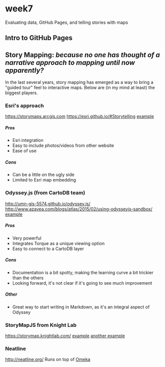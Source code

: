 # week7
Evaluating data, GitHub Pages, and telling stories with maps

## Intro to GitHub Pages

## Story Mapping: *because no one has thought of a narrative approach to mapping until now apparently?*

In the last several years, story mapping has emerged as a way to bring a "guided tour" feel to interactive maps. Below are (in my mind at least) the biggest players.

### Esri's approach
https://storymaps.arcgis.com
https://esri.github.io/#Storytelling
[example](http://storymaps.esri.com/stories/2015/refugee-crisis/)

##### Pros
- Esri integration
- Easy to include photos/videos from other website
- Ease of use

##### Cons
- Can be a little on the ugly side
- Limited to Esri map embedding

### Odyssey.js (from CartoDB team)
http://umn-gis-5574.github.io/odyssey.js/
http://www.azavea.com/blogs/atlas/2015/02/using-odysseyjs-sandbox/
[example](http://clhenrick.github.io/BushwickCommunityMap/)

##### Pros
- Very powerful
- Integrates Torque as a unique viewing option
- Easy to connect to a CartoDB layer

##### Cons
- Documentation is a bit spotty, making the learning curve a bit trickier than the others
- Looking forward, it's not clear if it's going to see much improvement 

##### Other
- Great way to start writing in Markdown, as it's an integral aspect of Odyssey

### StoryMapJS from Knight Lab
https://storymap.knightlab.com/
[example](http://www.minnpost.com/stroll/2014/06/hockey-hip-hop-and-other-green-line-highlights)
[another example](https://storymap.knightlab.com/examples/aryas-journey/)

### Neatline
http://neatline.org/
Runs on top of [Omeka](http://omeka.org/) 


